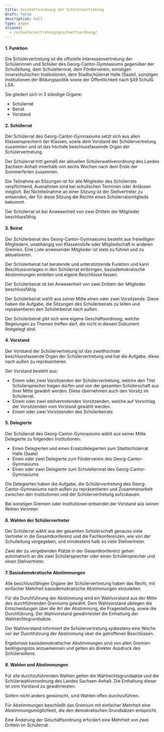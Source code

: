 ```yaml
---
title: Geschäftsordnung der Schülervertretung
draft: false
description: null
type: pages
aliases:
  - /schuelervertretung/geschaeftsordnung/
---
```

#### **1. Funktion**

Die Schülervertretung ist die offizielle Interessenvertretung der Schülerinnen und Schüler des Georg-Cantor-Gymnasiums gegenüber der Schulleitung, dem Schulelternrat, dem Förderverein, sonstigen innerschulischen Institutionen, dem Stadtschülerrat Halle (Saale), sonstigen Institutionen der Bildungspolitik sowie der Öffentlichkeit nach §49 SchulG LSA.

Sie gliedert sich in 3 ständige Organe:

- Schülerrat
- Beirat
- Vorstand

#### **2. Schülerrat**

Der Schülerrat des Georg-Cantor-Gymnasiums setzt sich aus allen Klassensprechern der Klassen, sowie dem Vorstand der Schülervertretung zusammen und ist das höchste beschlussfassende Organ der Schülervertretung.

Der Schülerrat tritt gemäß der aktuellen Schülerwahlverordnung des Landes Sachsen-Anhalt innerhalb von sechs Wochen nach dem Ende der Sommerferien zusammen.

Die Teilnahme an Sitzungen ist für alle Mitglieder des Schülerrats verpflichtend, Ausnahmen sind bei schulischen Terminen oder Anlässen möglich. Bei Nichtteilnahme an einer Sitzung ist der Stellvertreter zu entsenden, der für diese Sitzung die Rechte eines Schülerratsmitglieds bekommt.

Der Schülerrat ist bei Anwesenheit von zwei Dritteln der Mitglieder beschlussfähig.

#### **3. Beirat**

Der Schülerbeirat des Georg-Cantor-Gymnasiums besteht aus freiwilligen Mitgliedern, unabhängig von Klassenstufe oder Mitgliedschaft in anderen Gremien. Eine Liste anwesender Mitglieder ist stets zu führen und zu aktualisieren.

Der Schülerbeirat hat beratende und unterstützende Funktion und kann Beschlussvorlagen in den Schülerrat einbringen, basisdemokratische Abstimmungen einleiten und eigene Beschlüsse fassen.

Der Schülerbeirat ist bei Anwesenheit von zwei Dritteln der Mitglieder beschlussfähig.

Der Schülerbeirat wählt aus seiner Mitte einen oder zwei Vorsitzende. Diese haben die Aufgabe, die Sitzungen des Schülerbeirats zu leiten und repräsentieren den Schülerbeirat nach außen.

Der Schülerbeirat gibt sich eine eigene Geschäftsordnung, welche Regelungen zu Themen treffen darf, die nicht in diesem Dokument festgelegt sind.

#### **4. Vorstand**

Der Vorstand der Schülervertretung ist das zweithöchste beschlussfassende Organ der Schülervertretung und hat die Aufgabe, diese nach außen zu repräsentieren.

Der Vorstand besteht aus:

- Einem oder zwei Vorsitzenden der Schülervertretung, welche den Titel Schülersprecher tragen dürfen und von der gesamten Schülerschaft aus ihrer Mitte gewählt werden. Diese übernehmen auch den Vorsitz im Schülerrat.
- Einem oder zwei stellvertretenden Vorsitzenden, welche auf Vorschlag der Vorsitzenden vom Vorstand gewählt werden.
- Einem oder zwei Vorsitzenden des Schülerbeirats

#### **5. Delegierte**

Der Schülerrat des Georg-Cantor-Gymnasiums wählt aus seiner Mitte Delegierte zu folgenden Institutionen:

- Einen Delegierten und einen Ersatzdelegierten zum Stadtschülerrat Halle (Saale)
- Einen oder zwei Delegierte zum Förderverein des Georg-Cantor-Gymnasiums
- Einen oder zwei Delegierte zum Schulelternrat des Georg-Cantor-Gymnasiums

Die Delegierten haben die Aufgabe, die Schülervertretung des Georg-Cantor-Gymnasiums nach außen zu repräsentieren und Zusammenarbeit zwischen den Institutionen und der Schülervertretung aufzubauen.

Bei sonstigen Gremien oder Institutionen entsendet der Vorstand aus seinen Reihen Vertreter.

#### **6. Wahlen der Schülervertreter**

Der Schülerrat wählt aus der gesamten Schülerschaft genauso viele Vertreter in die Gesamtkonferenz und die Fachkonferenzen, wie von der Schulleitung vorgegeben, und mindestens halb so viele Stellvertreter.

Zwei der zu vergebenden Plätze in der Gesamtkonferenz gehen automatisch an die zwei Schülersprecher oder einen Schülersprecher und einen Stellvertreter.

#### **7. Basisdemokratische Abstimmungen**

Alle beschlussfähigen Organe der Schülervertretung haben das Recht, mit einfacher Mehrheit basisdemokratische Abstimmungen einzuleiten.

Für die Durchführung der Abstimmung wird ein Wahlvorstand aus der Mitte des durchführenden Gremiums gewählt. Dem Wahlvorstand obliegen die Entscheidungen über die Art der Abstimmung, die Fragestellung, sowie die Durchführung. Der Wahlvorstand gewährleistet die Einhaltung der Wahlrechtsgrundsätze.

Der Wahlvorstand informiert die Schülervertretung spätestens eine Woche vor der Durchführung der Abstimmung über die getroffenen Beschlüssen.

Ergebnisse basisdemokratischer Abstimmungen sind von allen Gremien bedingungslos anzuerkennen und gelten als direkter Ausdruck des Schülerwillens.

#### **8. Wahlen und Abstimmungen**

Für alle durchzuführenden Wahlen gelten die Wahlrechtsgrundsätze und die Schülerwahlverordnung des Landes Sachsen-Anhalt. Die Einhaltung dieser ist vom Vorstand zu gewährleisten.

Sofern nicht anders gewünscht, sind Wahlen offen durchzuführen.

Für Abstimmungen beschließt das Gremium mit einfacher Mehrheit eine Abstimmungsmöglichkeit, die den demokratischen Grundsätzen entspricht.

Eine Änderung der Geschäftsordnung erfordert eine Mehrheit von zwei Dritteln im Schülerrat.
